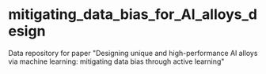 # mitigating_data_bias_for_Al_alloys_design
Data repository for paper "Designing unique and high-performance Al alloys via machine learning: mitigating data bias through active learning"
